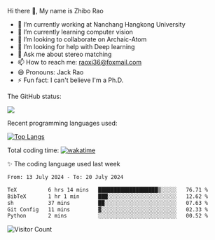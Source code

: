 Hi there 👋, My name is Zhibo Rao
- 🔭 I’m currently working at Nanchang Hangkong University
- 🌱 I’m currently learning computer vision
- 👯 I’m looking to collaborate on Archaic-Atom
- 🤔 I’m looking for help with Deep learning
- 💬 Ask me about stereo matching
- 📫 How to reach me: raoxi36@foxmail.com
- 😄 Pronouns: Jack Rao
- ⚡ Fun fact: I can't believe I'm a Ph.D.

The GitHub status:

![](https://github-readme-stats.vercel.app/api?username=ZhiboRao)

Recent programming languages used:

[![Top Langs](https://github-readme-stats.vercel.app/api/top-langs/?username=ZhiboRao&layout=compact)](https://github.com/anuraghazra/github-readme-stats)

Total coding time: [![wakatime](https://wakatime.com/badge/user/51ec5ec7-4742-4243-9eea-732ade32c0b7.svg)](https://wakatime.com/@51ec5ec7-4742-4243-9eea-732ade32c0b7)

✨ The coding language used last week 
<!--START_SECTION:waka-->

```txt
From: 13 July 2024 - To: 20 July 2024

TeX          6 hrs 14 mins   ███████████████████▒░░░░░   76.71 %
BibTeX       1 hr 1 min      ███░░░░░░░░░░░░░░░░░░░░░░   12.62 %
sh           37 mins         ██░░░░░░░░░░░░░░░░░░░░░░░   07.63 %
Git Config   11 mins         ▓░░░░░░░░░░░░░░░░░░░░░░░░   02.33 %
Python       2 mins          ░░░░░░░░░░░░░░░░░░░░░░░░░   00.52 %
```

<!--END_SECTION:waka-->

![Visitor Count](https://profile-counter.glitch.me/Raohaocheng/count.svg)
